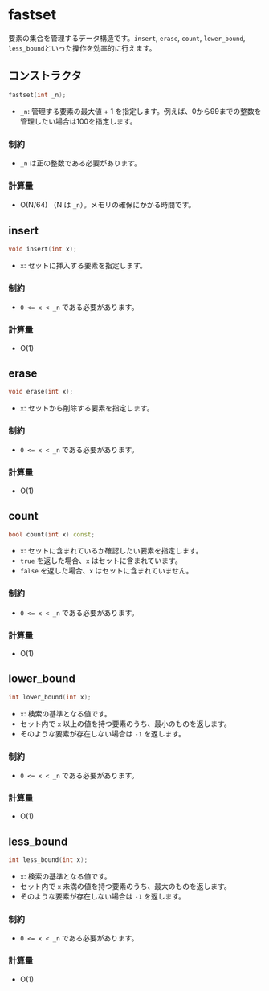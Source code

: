 # fastset

要素の集合を管理するデータ構造です。`insert`, `erase`, `count`, `lower_bound`, `less_bound`といった操作を効率的に行えます。

## コンストラクタ

```cpp
fastset(int _n);
```

*   `_n`: 管理する要素の最大値 + 1 を指定します。例えば、0から99までの整数を管理したい場合は100を指定します。

### 制約

*   `_n` は正の整数である必要があります。

### 計算量

*   O(N/64) （N は `_n`）。メモリの確保にかかる時間です。

## insert

```cpp
void insert(int x);
```

*   `x`: セットに挿入する要素を指定します。

### 制約

*   `0 <= x < _n` である必要があります。

### 計算量

*   O(1)

## erase

```cpp
void erase(int x);
```

*   `x`: セットから削除する要素を指定します。

### 制約

*   `0 <= x < _n` である必要があります。

### 計算量

*   O(1)

## count

```cpp
bool count(int x) const;
```

*   `x`: セットに含まれているか確認したい要素を指定します。
*   `true` を返した場合、`x` はセットに含まれています。
*   `false` を返した場合、`x` はセットに含まれていません。

### 制約

*   `0 <= x < _n` である必要があります。

### 計算量

*   O(1)

## lower_bound

```cpp
int lower_bound(int x);
```

*   `x`: 検索の基準となる値です。
*   セット内で `x` 以上の値を持つ要素のうち、最小のものを返します。
*   そのような要素が存在しない場合は `-1` を返します。

### 制約

*   `0 <= x < _n` である必要があります。

### 計算量

*   O(1)

## less_bound

```cpp
int less_bound(int x);
```

*   `x`: 検索の基準となる値です。
*   セット内で `x` 未満の値を持つ要素のうち、最大のものを返します。
*   そのような要素が存在しない場合は `-1` を返します。

### 制約

*   `0 <= x < _n` である必要があります。

### 計算量

*   O(1)